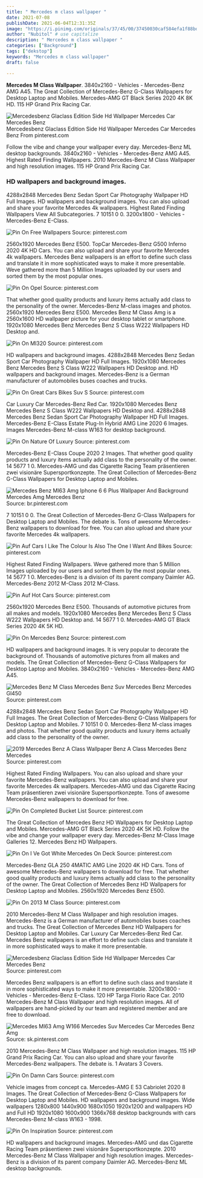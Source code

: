 ```yaml
---
title: " Mercedes m class wallpaper "
date: 2021-07-08
publishDate: 2021-06-04T12:31:35Z
image: "https://i.pinimg.com/originals/37/45/00/37450030caf584efa1f88bd56a42cf24.jpg"
author: "Nubitol" # use capitalize
description: " Mercedes m class wallpaper "
categories: ["Background"]
tags: ["dekstop"]
keywords: "Mercedes m class wallpaper"
draft: false

---
```



**Mercedes M Class Wallpaper**. 3840x2160 - Vehicles - Mercedes-Benz AMG A45. The Great Collection of Mercedes-Benz G-Class Wallpapers for Desktop Laptop and Mobiles. Mercedes-AMG GT Black Series 2020 4K 8K HD. 115 HP Grand Prix Racing Car.

![Mercedesbenz Glaclass Edition Side Hd Wallpaper Mercedes Car Mercedes Benz](https://i.pinimg.com/originals/12/eb/16/12eb16aed3fc4569558147d88dddb593.jpg "Mercedesbenz Glaclass Edition Side Hd Wallpaper Mercedes Car Mercedes Benz")
Mercedesbenz Glaclass Edition Side Hd Wallpaper Mercedes Car Mercedes Benz From pinterest.com


Follow the vibe and change your wallpaper every day. Mercedes-Benz ML desktop backgrounds. 3840x2160 - Vehicles - Mercedes-Benz AMG A45. Highest Rated Finding Wallpapers. 2010 Mercedes-Benz M Class Wallpaper and high resolution images. 115 HP Grand Prix Racing Car.

### HD wallpapers and background images.

4288x2848 Mercedes Benz Sedan Sport Car Photography Wallpaper HD Full Images. HD wallpapers and background images. You can also upload and share your favorite Mercedes 4k wallpapers. Highest Rated Finding Wallpapers View All Subcategories. 7 10151 0 0. 3200x1800 - Vehicles - Mercedes-Benz E-Class.


![Pin On Free Wallpapers](https://i.pinimg.com/originals/9e/e5/7a/9ee57a1bba0286c9d09fed1d8e928667.jpg "Pin On Free Wallpapers")
Source: pinterest.com

2560x1920 Mercedes Benz E500. TopCar Mercedes-Benz G500 Inferno 2020 4K HD Cars. You can also upload and share your favorite Mercedes 4k wallpapers. Mercedes Benz wallpapers is an effort to define such class and translate it in more sophisticated ways to make it more presentable. Weve gathered more than 5 Million Images uploaded by our users and sorted them by the most popular ones.

![Pin On Opel](https://i.pinimg.com/originals/4f/e3/e1/4fe3e117c5b86beb3addf23a336081ce.jpg "Pin On Opel")
Source: pinterest.com

That whether good quality products and luxury items actually add class to the personality of the owner. Mercedes-Benz M-class images and photos. 2560x1920 Mercedes Benz E500. Mercedes Benz M Class Amg is a 2560x1600 HD wallpaper picture for your desktop tablet or smartphone. 1920x1080 Mercedes Benz Mercedes Benz S Class W222 Wallpapers HD Desktop and.

![Pin On Ml320](https://i.pinimg.com/originals/d0/18/5c/d0185cbca3463ef45c963cafb35e3b01.jpg "Pin On Ml320")
Source: pinterest.com

HD wallpapers and background images. 4288x2848 Mercedes Benz Sedan Sport Car Photography Wallpaper HD Full Images. 1920x1080 Mercedes Benz Mercedes Benz S Class W222 Wallpapers HD Desktop and. HD wallpapers and background images. Mercedes-Benz is a German manufacturer of automobiles buses coaches and trucks.

![Pin On Great Cars Bikes Suv S](https://i.pinimg.com/originals/18/07/7f/18077f545523c4625db77b60fbf309a3.jpg "Pin On Great Cars Bikes Suv S")
Source: pinterest.com

Car Luxury Car Mercedes-Benz Red Car. 1920x1080 Mercedes Benz Mercedes Benz S Class W222 Wallpapers HD Desktop and. 4288x2848 Mercedes Benz Sedan Sport Car Photography Wallpaper HD Full Images. Mercedes-Benz E-Class Estate Plug-In Hybrid AMG Line 2020 6 Images. Images Mercedes-Benz M-class W163 for desktop background.

![Pin On Nature Of Luxury](https://i.pinimg.com/originals/43/95/eb/4395eb733fc8933d1be312cf770c1db5.jpg "Pin On Nature Of Luxury")
Source: pinterest.com

Mercedes-Benz E-Class Coupe 2020 2 Images. That whether good quality products and luxury items actually add class to the personality of the owner. 14 5677 1 0. Mercedes-AMG und das Cigarette Racing Team präsentieren zwei visionäre Supersportkonzepte. The Great Collection of Mercedes-Benz G-Class Wallpapers for Desktop Laptop and Mobiles.

![Mercedes Benz Ml63 Amg Iphone 6 6 Plus Wallpaper And Background Mercedes Amg Mercedes Benz](https://i.pinimg.com/originals/95/16/14/951614d3caba558d0e713440c8498b9c.jpg "Mercedes Benz Ml63 Amg Iphone 6 6 Plus Wallpaper And Background Mercedes Amg Mercedes Benz")
Source: br.pinterest.com

7 10151 0 0. The Great Collection of Mercedes-Benz G-Class Wallpapers for Desktop Laptop and Mobiles. The debate is. Tons of awesome Mercedes-Benz wallpapers to download for free. You can also upload and share your favorite Mercedes 4k wallpapers.

![Pin Auf Cars I Like The Colour Is Also The One I Want And Bikes](https://i.pinimg.com/originals/88/2b/44/882b44e982d48686c5ba0663832f9942.jpg "Pin Auf Cars I Like The Colour Is Also The One I Want And Bikes")
Source: pinterest.com

Highest Rated Finding Wallpapers. Weve gathered more than 5 Million Images uploaded by our users and sorted them by the most popular ones. 14 5677 1 0. Mercedes-Benz is a division of its parent company Daimler AG. Mercedes-Benz 2012 M-Class 2012 M-Class.

![Pin Auf Hot Cars](https://i.pinimg.com/originals/30/92/7d/30927dc737d3d9bf21c38faad1731fd9.jpg "Pin Auf Hot Cars")
Source: pinterest.com

2560x1920 Mercedes Benz E500. Thousands of automotive pictures from all makes and models. 1920x1080 Mercedes Benz Mercedes Benz S Class W222 Wallpapers HD Desktop and. 14 5677 1 0. Mercedes-AMG GT Black Series 2020 4K 5K HD.

![Pin On Mercedes Benz](https://i.pinimg.com/originals/a6/e3/57/a6e357b7eff1e0fe711e7078de65b1d5.jpg "Pin On Mercedes Benz")
Source: pinterest.com

HD wallpapers and background images. It is very popular to decorate the background of. Thousands of automotive pictures from all makes and models. The Great Collection of Mercedes-Benz G-Class Wallpapers for Desktop Laptop and Mobiles. 3840x2160 - Vehicles - Mercedes-Benz AMG A45.

![Mercedes Benz M Class Mercedes Benz Suv Mercedes Benz Mercedes Gl450](https://i.pinimg.com/originals/c9/d0/9a/c9d09a8fdf4515d9980e3f8c80ce3158.jpg "Mercedes Benz M Class Mercedes Benz Suv Mercedes Benz Mercedes Gl450")
Source: pinterest.com

4288x2848 Mercedes Benz Sedan Sport Car Photography Wallpaper HD Full Images. The Great Collection of Mercedes-Benz G-Class Wallpapers for Desktop Laptop and Mobiles. 7 10151 0 0. Mercedes-Benz M-class images and photos. That whether good quality products and luxury items actually add class to the personality of the owner.

![2019 Mercedes Benz A Class Wallpaper Benz A Class Mercedes Benz Mercedes](https://i.pinimg.com/originals/fa/65/eb/fa65eb53a7ff890e44965544d211159e.jpg "2019 Mercedes Benz A Class Wallpaper Benz A Class Mercedes Benz Mercedes")
Source: pinterest.com

Highest Rated Finding Wallpapers. You can also upload and share your favorite Mercedes-Benz wallpapers. You can also upload and share your favorite Mercedes 4k wallpapers. Mercedes-AMG und das Cigarette Racing Team präsentieren zwei visionäre Supersportkonzepte. Tons of awesome Mercedes-Benz wallpapers to download for free.

![Pin On Completed Bucket List](https://i.pinimg.com/originals/12/7d/93/127d93e69438fd9461e913dc499ddcba.jpg "Pin On Completed Bucket List")
Source: pinterest.com

The Great Collection of Mercedes Benz HD Wallpapers for Desktop Laptop and Mobiles. Mercedes-AMG GT Black Series 2020 4K 5K HD. Follow the vibe and change your wallpaper every day. Mercedes-Benz M-Class Image Galleries 12. Mercedes Benz HD Wallpapers.

![Pin On I Ve Got White Mercedes On Deck](https://i.pinimg.com/originals/9f/f4/49/9ff44931236c8a8766a046c69e745808.jpg "Pin On I Ve Got White Mercedes On Deck")
Source: pinterest.com

Mercedes-Benz GLA 250 4MATIC AMG Line 2020 4K HD Cars. Tons of awesome Mercedes-Benz wallpapers to download for free. That whether good quality products and luxury items actually add class to the personality of the owner. The Great Collection of Mercedes Benz HD Wallpapers for Desktop Laptop and Mobiles. 2560x1920 Mercedes Benz E500.

![Pin On 2013 M Class](https://i.pinimg.com/originals/54/8b/18/548b18b0d735e6d72430862e576ecb47.jpg "Pin On 2013 M Class")
Source: pinterest.com

2010 Mercedes-Benz M Class Wallpaper and high resolution images. Mercedes-Benz is a German manufacturer of automobiles buses coaches and trucks. The Great Collection of Mercedes Benz HD Wallpapers for Desktop Laptop and Mobiles. Car Luxury Car Mercedes-Benz Red Car. Mercedes Benz wallpapers is an effort to define such class and translate it in more sophisticated ways to make it more presentable.

![Mercedesbenz Glaclass Edition Side Hd Wallpaper Mercedes Car Mercedes Benz](https://i.pinimg.com/originals/12/eb/16/12eb16aed3fc4569558147d88dddb593.jpg "Mercedesbenz Glaclass Edition Side Hd Wallpaper Mercedes Car Mercedes Benz")
Source: pinterest.com

Mercedes Benz wallpapers is an effort to define such class and translate it in more sophisticated ways to make it more presentable. 3200x1800 - Vehicles - Mercedes-Benz E-Class. 120 HP Targa Florio Race Car. 2010 Mercedes-Benz M Class Wallpaper and high resolution images. All of wallpapers are hand-picked by our team and registered member and are free to download.

![Mercedes Ml63 Amg W166 Mercedes Suv Mercedes Car Mercedes Benz Amg](https://i.pinimg.com/originals/e5/e2/42/e5e242d7fb415f5ff5c4a6d54517f254.jpg "Mercedes Ml63 Amg W166 Mercedes Suv Mercedes Car Mercedes Benz Amg")
Source: sk.pinterest.com

2010 Mercedes-Benz M Class Wallpaper and high resolution images. 115 HP Grand Prix Racing Car. You can also upload and share your favorite Mercedes-Benz wallpapers. The debate is. 1 Avatars 3 Covers.

![Pin On Damn Cars](https://i.pinimg.com/originals/fe/c2/57/fec257b8fe3f43f989686d758000cac6.jpg "Pin On Damn Cars")
Source: pinterest.com

Vehicle images from concept ca. Mercedes-AMG E 53 Cabriolet 2020 8 Images. The Great Collection of Mercedes-Benz G-Class Wallpapers for Desktop Laptop and Mobiles. HD wallpapers and background images. Wide wallpapers 1280x800 1440x900 1680x1050 1920x1200 and wallpapers HD and Full HD 1920x1080 1600x900 1366x768 desktop backgrounds with cars Mercedes-Benz M-class W163 - 1998.

![Pin On Inspiration](https://i.pinimg.com/originals/37/45/00/37450030caf584efa1f88bd56a42cf24.jpg "Pin On Inspiration")
Source: pinterest.com

HD wallpapers and background images. Mercedes-AMG und das Cigarette Racing Team präsentieren zwei visionäre Supersportkonzepte. 2010 Mercedes-Benz M Class Wallpaper and high resolution images. Mercedes-Benz is a division of its parent company Daimler AG. Mercedes-Benz ML desktop backgrounds.

